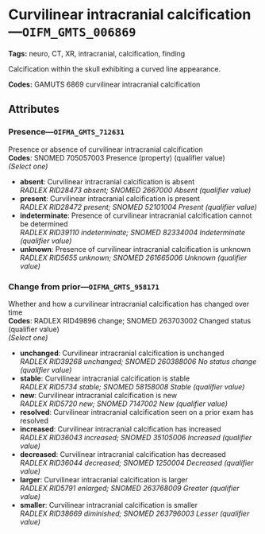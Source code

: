 # Curvilinear intracranial calcification—`OIFM_GMTS_006869`

**Tags:** neuro, CT, XR, intracranial, calcification, finding

Calcification within the skull exhibiting a curved line appearance.

**Codes:** GAMUTS 6869 curvilinear intracranial calcification

## Attributes

### Presence—`OIFMA_GMTS_712631`

Presence or absence of curvilinear intracranial calcification  
**Codes**: SNOMED 705057003 Presence (property) (qualifier value)  
*(Select one)*

- **absent**: Curvilinear intracranial calcification is absent  
_RADLEX RID28473 absent; SNOMED 2667000 Absent (qualifier value)_
- **present**: Curvilinear intracranial calcification is present  
_RADLEX RID28472 present; SNOMED 52101004 Present (qualifier value)_
- **indeterminate**: Presence of curvilinear intracranial calcification cannot be determined  
_RADLEX RID39110 indeterminate; SNOMED 82334004 Indeterminate (qualifier value)_
- **unknown**: Presence of curvilinear intracranial calcification is unknown  
_RADLEX RID5655 unknown; SNOMED 261665006 Unknown (qualifier value)_

### Change from prior—`OIFMA_GMTS_958171`

Whether and how a curvilinear intracranial calcification has changed over time  
**Codes**: RADLEX RID49896 change; SNOMED 263703002 Changed status (qualifier value)  
*(Select one)*

- **unchanged**: Curvilinear intracranial calcification is unchanged  
_RADLEX RID39268 unchanged; SNOMED 260388006 No status change (qualifier value)_
- **stable**: Curvilinear intracranial calcification is stable  
_RADLEX RID5734 stable; SNOMED 58158008 Stable (qualifier value)_
- **new**: Curvilinear intracranial calcification is new  
_RADLEX RID5720 new; SNOMED 7147002 New (qualifier value)_
- **resolved**: Curvilinear intracranial calcification seen on a prior exam has resolved  
- **increased**: Curvilinear intracranial calcification has increased  
_RADLEX RID36043 increased; SNOMED 35105006 Increased (qualifier value)_
- **decreased**: Curvilinear intracranial calcification has decreased  
_RADLEX RID36044 decreased; SNOMED 1250004 Decreased (qualifier value)_
- **larger**: Curvilinear intracranial calcification is larger  
_RADLEX RID5791 enlarged; SNOMED 263768009 Greater (qualifier value)_
- **smaller**: Curvilinear intracranial calcification is smaller  
_RADLEX RID38669 diminished; SNOMED 263796003 Lesser (qualifier value)_